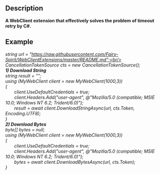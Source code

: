 ## Description
**A WebClient extension that effectively solves the problem of timeout retry by C#.**
## Example
*string url = "https://raw.githubusercontent.com/Fairy-Spirit/WebClientExtensions/master/README.md";<br/>
CancellationTokenSource cts = new CancellationTokenSource();
<br/>
**1) Download String**<br/>
string result = "";<br/>
using (MyWebClient client = new MyWebClient(1000,3))<br/>
{  <br/>
   &ensp;&ensp;&ensp;&ensp;client.UseDefaultCredentials = true;<br/>
   &ensp;&ensp;&ensp;&ensp;client.Headers.Add("user-agent", @"Mozilla/5.0 (compatible; MSIE 10.0; Windows NT 6.2; Trident/6.0)");<br/>
   &ensp;&ensp;&ensp;&ensp;result = await client.DownloadStringAsync(url, cts.Token, Encoding.UTF8);<br/>
}
<br/>
**2) Download Bytes**<br/>
byte[] bytes = null;<br/>
using (MyWebClient client = new MyWebClient(1000,3))<br/>
{<br/>
   &ensp;&ensp;&ensp;&ensp;client.UseDefaultCredentials = true;<br/>
   &ensp;&ensp;&ensp;&ensp;client.Headers.Add("user-agent", @"Mozilla/5.0 (compatible; MSIE 10.0; Windows NT 6.2; Trident/6.0)");<br/>
   &ensp;&ensp;&ensp;&ensp;bytes = await client.DownloadBytesAsync(url, cts.Token);<br/>
}*
